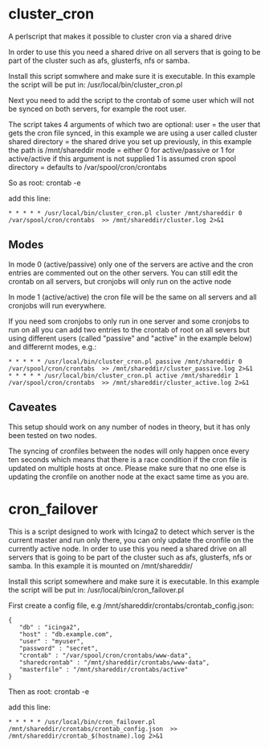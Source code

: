 # cluster_cron
A perlscript that makes it possible to cluster cron via a shared drive

In order to use this you need a shared drive on all servers that is going to be part of the cluster such as afs, glusterfs, nfs or samba.

Install this script somwhere and make sure it is executable. In this example the script will be put in:
/usr/local/bin/cluster_cron.pl

Next you need to add the script to the crontab of some user which will not be synced on both servers, for example the root user.

The script takes 4 arguments of which two are optional:
user = the user that gets the cron file synced, in this example we are using a user called cluster
shared directory = the shared drive you set up previously, in this example the path is /mnt/shareddir
mode = either 0 for active/passive or 1 for active/active if this argument is not supplied 1 is assumed
cron spool directory = defaults to /var/spool/cron/crontabs

So as root:
crontab -e

add this line:
```
* * * * * /usr/local/bin/cluster_cron.pl cluster /mnt/shareddir 0 /var/spool/cron/crontabs  >> /mnt/shareddir/cluster.log 2>&1
```

## Modes
In mode 0 (active/passive) only one of the servers are active and the cron entries are commented out on the other servers. You can still edit the crontab on all servers, but cronjobs will only run on the active node

In mode 1 (active/active) the cron file will be the same on all servers and all cronjobs will run everywhere. 

If you need som cronjobs to only run in one server and some cronjobs to run on all you can add two entries to the crontab of root on all severs but using different users (called "passive" and "active" in the example below) and differernt modes, e.g.:

```
* * * * * /usr/local/bin/cluster_cron.pl passive /mnt/shareddir 0 /var/spool/cron/crontabs  >> /mnt/shareddir/cluster_passive.log 2>&1
* * * * * /usr/local/bin/cluster_cron.pl active /mnt/shareddir 1 /var/spool/cron/crontabs  >> /mnt/shareddir/cluster_active.log 2>&1
```

## Caveates

This setup should work on any number of nodes in theory, but it has only been tested on two nodes.

The syncing of cronfiles between the nodes will only happen once every ten seconds which means that there is a race condition if the cron file is updated on multiple hosts at once. Please make sure that no one else is updating the cronfile on another node at the exact same time as you are.


# cron_failover
This is a script designed to work with Icinga2 to detect which server is the current master and run only there, you can only update the cronfile on the currently active node. In order to use this you need a shared drive on all servers that is going to be part of the cluster such as afs, glusterfs, nfs or samba. In this example it is mounted on /mnt/shareddir/

Install this script somewhere and make sure it is executable. In this example the script will be put in:
/usr/local/bin/cron_failover.pl

First create a config file, e.g /mnt/shareddir/crontabs/crontab_config.json:
```
{
   "db" : "icinga2",
   "host" : "db.example.com",
   "user" : "myuser",
   "password" : "secret",
   "crontab" : "/var/spool/cron/crontabs/www-data",
   "sharedcrontab" : "/mnt/shareddir/crontabs/www-data",
   "masterfile" : "/mnt/shareddir/crontabs/active"
}
```

Then as root:
crontab -e

add this line:
```
* * * * * /usr/local/bin/cron_failover.pl /mnt/shareddir/crontabs/crontab_config.json  >> /mnt/shareddir/crontab_$(hostname).log 2>&1
```

